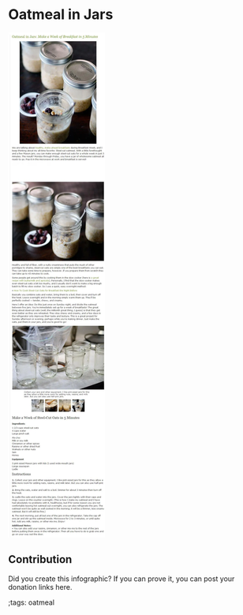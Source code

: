 # Oatmeal in Jars

![](fitpics/oatmeal-in-jars.webp)

## Contribution

Did you create this infographic? If you can prove it, you can post your donation links here. 

;tags: oatmeal

